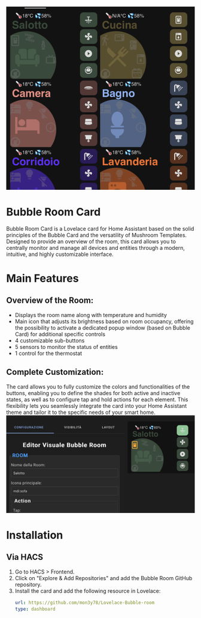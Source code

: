 ![Bubble Room](img/bubble-room.png)
# Bubble Room Card
Bubble Room Card is a Lovelace card for Home Assistant based on the solid principles of the Bubble Card and the versatility of Mushroom Templates. Designed to provide an overview of the room, this card allows you to centrally monitor and manage all devices and entities through a modern, intuitive, and highly customizable interface.

# Main Features
## Overview of the Room:
- Displays the room name along with temperature and humidity
- Main icon that adjusts its brightness based on room occupancy, offering the possibility to activate a dedicated popup window (based on Bubble Card) for additional specific controls
- 4 customizable sub-buttons
- 5 sensors to monitor the status of entities
- 1 control for the thermostat
## Complete Customization:
The card allows you to fully customize the colors and functionalities of the buttons, enabling you to define the shades for both active and inactive states, as well as to configure tap and hold actions for each element. This flexibility lets you seamlessly integrate the card into your Home Assistant theme and tailor it to the specific needs of your smart home.
![Bubble Room](img/bubble-room3.png)

# Installation
## Via HACS
1. Go to HACS > Frontend.
2. Click on "Explore & Add Repositories" and add the Bubble Room GitHub repository.
3. Install the card and add the following resource in Lovelace:
     ```yaml
   url: https://github.com/mon3y78/Lovelace-Bubble-room
   type: dashboard
